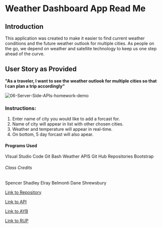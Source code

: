 # Weather Dashboard App Read Me

## Introduction


This application was created to make it easier to find current weather conditions and the future weather outlook for multiple cities. As people on the go, we depend on weather and satellite technology to keep us one step ahead of the curve.  

## User Story as Provided

**"As a traveler,
I want to see the weather outlook for multiple cities
so that I can plan a trip accordingly"**


![06-Server-Side-APIs-homework-demo](https://user-images.githubusercontent.com/56744605/72213970-58ade780-34ad-11ea-9bdf-f8392f0a80a0.png)



### Instructions:

1. Enter name of city you would like to add a forcast for.
2. Name of city will appear in list with other chosen cities.
3. Weather and temperature will appear in real-time.
4. On bottom, 5 day forcast will also apear.




#### Programs Used

VIsual Studio Code
Git Bash
Weather APIS
Git Hub Repositories
Bootstrap

###### Class Credits
Spencer Shadley
Elray Belmonti
Dane Shrewsbury


[Link to Repository](https://github.com/remyguts/weatherdashboard)

[Link to API](https://openweathermap.org/api)

[Link to AYB](https://youtu.be/jQE66WA2s-A)

[Link to RUP](https://www.realultimatepower.net/)




















